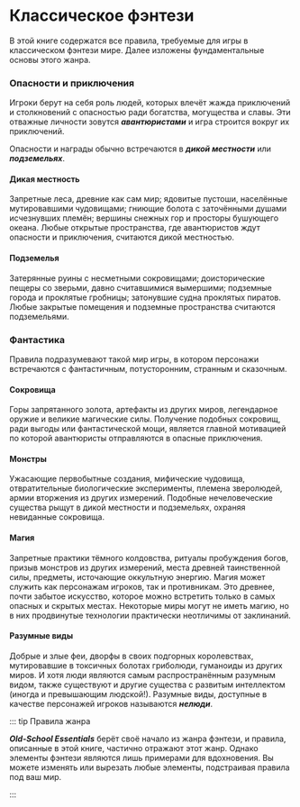 # Классическое фэнтези

В этой книге содержатся все правила, требуемые для игры в классическом фэнтези мире. Далее изложены фундаментальные основы этого жанра.

### Опасности и приключения

Игроки берут на себя роль людей, которых влечёт жажда приключений и столкновений с опасностью ради богатства, могущества и славы. Эти отважные личности зовутся _**авантюристами**_ и игра строится вокруг их приключений.

Опасности и награды обычно встречаются в _**дикой местности**_ или _**подземельях**_.

#### Дикая местность

Запретные леса, древние как сам мир; ядовитые пустоши, населённые мутировавшими чудовищами; гниющие болота с заточёнными душами исчезнувших племён; вершины снежных гор и просторы бушующего океана. Любые открытые пространства, где авантюристов ждут опасности и приключения, считаются дикой местностью.

#### Подземелья

Затерянные руины с несметными сокровищами; доисторические пещеры со зверьми, давно считавшимися вымершими; подземные города и проклятые гробницы; затонувшие судна проклятых пиратов. Любые закрытые помещения и подземные пространства считаются подземельями.

### Фантастика

Правила подразумевают такой мир игры, в котором персонажи встречаются с фантастичным, потусторонним, странным и сказочным.

#### Сокровища

Горы запрятанного золота, артефакты из других миров, легендарное оружие и великие магические силы. Получение подобных сокровищ, ради выгоды или фантастической мощи, является главной мотивацией по которой авантюристы отправляются в опасные приключения.

#### Монстры

Ужасающие первобытные создания, мифические чудовища, отвратительные биологические эксперименты, племена зверолюдей, армии вторжения из других измерений. Подобные нечеловеческие существа рыщут в дикой местности и подземельях, охраняя невиданные сокровища.

#### Магия

Запретные практики тёмного колдовства, ритуалы пробуждения богов, призыв монстров из других измерений, места древней таинственной силы, предметы, источающие оккультную энергию. Магия может служить как персонажам игроков, так и противникам. Это древнее, почти забытое искусство, которое можно встретить только в самых опасных и скрытых местах. Некоторые миры могут не иметь магию, но в них продвинутые технологии практически неотличимы от заклинаний.

#### Разумные виды

Добрые и злые феи, дворфы в своих подгорных королевствах, мутировавшие в токсичных болотах гриболюди, гуманоиды из других миров. И хотя люди являются самым распространённым разумным видом, также существуют и другие существа с развитым интеллектом (иногда и превышающим людской!). Разумные виды, доступные в качестве персонажей игроков называются _**нелюди**_.

::: tip Правила жанра

_**Old-School Essentials**_ берёт своё начало из жанра фэнтези, и правила, описанные в этой книге, частично отражают этот жанр. Однако элементы фэнтези являются лишь примерами для вдохновения. Вы можете изменять или вырезать любые элементы, подстраивая правила под ваш мир.

:::
